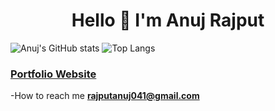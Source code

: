 <h1 align="center">Hello 👋 I'm Anuj Rajput</h1>



![Anuj's GitHub stats](https://github-readme-stats.vercel.app/api?username=rajputanuj31&include_all_commits=true&show_icons=true&theme=radical)
![Top Langs](https://github-readme-stats.vercel.app/api/top-langs/?username=rajputanuj31&layout=compact)


<h3><a href="https://rajputanuj31.github.io/Portfolio/" target="_blank">Portfolio Website</a></h3>


-How to reach me **rajputanuj041@gmail.com**
